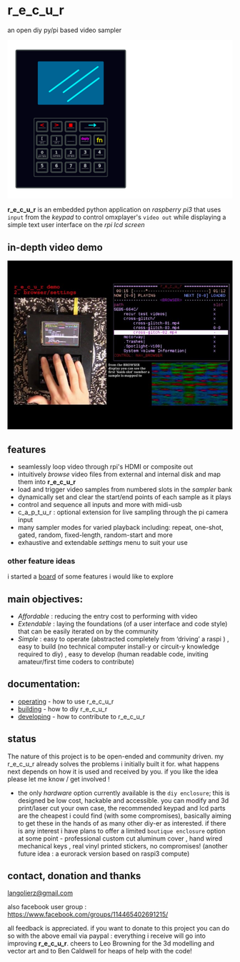 # r_e_c_u_r
 an open diy py/pi based video sampler
 
 ![vectorfront][vectorfront]
 
__r_e_c_u_r__ is an embedded python application on _raspberry pi3_ that uses `input` from the _keypad_ to control omxplayer's `video out` while displaying a simple text user interface on the _rpi lcd screen_ 

## in-depth video demo

[![video-walkthrough][video-thumbnail]](http://www.youtube.com/watch?v=FKKDr7pLpp0)

## features

- seamlessly loop video through rpi's HDMI or composite out
- intuitively _browse_ video files from external and internal disk and map them into __r_e_c_u_r__
- load and trigger video samples from numbered slots in the _sampler_ bank
- dynamically set and clear the start/end points of each sample as it plays
- control and sequence all inputs and more with midi-usb
- c_a_p_t_u_r : optional extension for live sampling through the pi camera input
- many sampler modes for varied playback including: repeat, one-shot, gated, random, fixed-length, random-start and more 
- exhaustive and extendable _settings_ menu  to suit your use

### other feature ideas

i started a [board] of some features i would like to explore 

## main objectives:

- *Affordable* : reducing the entry cost to performing with video
- *Extendable* : laying the foundations (of a user interface and code style) that can be easily iterated on by the community
- *Simple* : easy to operate (abstracted completely from ‘driving’ a raspi ) , easy to build (no technical computer install-y or circuit-y knowledge required to diy) , easy to develop (human readable code, inviting amateur/first time coders to contribute)

## documentation:

- [operating] - how to use r_e_c_u_r
- [building] - how to diy r_e_c_u_r
- [developing] - how to contribute to r_e_c_u_r

## status

The nature of this project is to be open-ended and community driven. my r_e_c_u_r already solves the problems i initially built it for. what happens next depends on how it is used and received by you. if you like the idea please let me know / get involved !

- the only _hardware_ option currently available is the `diy enclosure`; this is designed be low cost, hackable and accessible. you can modify and 3d print/laser cut your own case, the recommended keypad and lcd parts are the cheapest i could find (with some compromises), basically aiming to get these in the hands of as many other diy-er as interested. if there is any interest i have plans to offer a limited `boutique enclosure` option at some point - professional custom cut aluminum cover , hand wired mechanical keys , real vinyl printed stickers, no compromises! (another future idea : a eurorack version based on raspi3 compute)

## contact, donation and thanks

langolierz@gmail.com

also facebook user group : https://www.facebook.com/groups/114465402691215/

all feedback is appreciated. if you want to donate to this project you can do so with the above email via paypal : everything i receive will go into improving __r_e_c_u_r__. cheers to Leo Browning for the 3d modelling and vector art and to Ben Caldwell for heaps of help with the code!

[vectorfront]: ./documentation/vectorfront_keys.png
[video-thumbnail]: ./documentation/video-thumbnail.jpg
[board]: https://trello.com/b/mmJJFyrp/feature-ideas
[operating]: documentation/operate_docs.md
[building]: documentation/build_docs.md
[developing]: documentation/develop_docs.md
